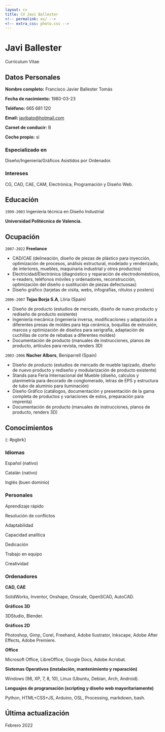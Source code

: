 ```yaml
---
layout: cv
title: CV Javi Ballester
<!-- permalink: es/ -->
<!-- extra_css: photo.css -->
---
```


<!-- {% include /photo.html %} -->

Javi Ballester
==============

Curriculum Vitae

<!-- {% include /nav-es.html %} -->

## Datos Personales

**Nombre completo:** Francisco Javier Ballester Tomás

**Fecha de nacimiento:** 1980-03-23

**Teléfono:** 665 681 120

**Email:** javibato@hotmail.com

**Carnet de conducir:** B

**Coche propio:** sí
 

### Especializado en

Diseño/Ingeniería/Gráficos Asistidos por Ordenador.


### Intereses

CG, CAD, CAE, CAM, Electrónica, Programación y Diseño Web.


## Educación

<!-- `2005-2011` -->
<!-- Terapia Gestalt -->

<!-- **Instituto de Terapia Gestalt de Valencia. Valencia (Spain)** -->

`1999-2003`
Ingeniería técnica en Diseño Industrial

**Universidad Politécnica de Valencia.**

<!-- `1991-2004`
Trumpet Player
**Private lessons with trumpet players Rafael Carreño, Salvador Verdú and David Pastor** -->

## Ocupación

`2007-2022`
**Freelance**

- CAD/CAE (delineación, diseño de piezas de plástico para inyección, optimización de procesos, análisis estructural, modelado y renderizado, de interiores, muebles, maquinaria industrial y otros productos)
- Electricidad/Electrónica (diagnóstico y reparación de electrodomésticos, e-readers, teléfonos móviles y ordenadores, reconstrucción, optimización del diseño o sustitución de piezas defectuosas)
- Diseño gráfico (tarjetas de visita, webs, infografías, rótulos y posters)
<!-- - Terapia Gestalt -->
<!-- - Street bands and amateur funk-jazz bands trumpet player -->

`2006-2007`
**Tejas Borja S.A**, Lliria (Spain)

- Diseño de producto (estudios de mercado, diseño de nuevo producto y rediseño de producto existente)
- Ingeniería mecánica (ingeniería inversa, modificaciones y adaptación a diferentes presas de moldes para teja cerámica, boquillas de extrusión, marcos y optimización de diseños para serigrafía, adaptación de cuchillas de corte de rebabas a diferentes moldes)
- Documentación de producto (manuales de instrucciones, planos de producto, artículos para revista, renders 3D)

`2003-2006`
**Nacher Albors**, Beniparrell (Spain)

- Diseño de producto (estudios de mercado de mueble tapizado, diseño de nuevo producto y rediseño y modularización de producto existente)
- Stands para Feria Internacional del Mueble (diseño, calculos y planimetria para decorado de conglomerado, letras de EPS y estructura de tubo de aluminio para iluminación)
- Diseño Gráfico (catálogos, documentación y presentación de la gama completa de productos y variaciones de estos, preparación para imprenta)
- Documentación de producto (manuales de instrucciones, planos de producto, renders 3D)

<!-- `1999-2004`
**Different Companies**, Pedreguer, Calpe, Ondara, Denia (Spain)

- Summer months mason's peon and farm worker

`1998-1999`
**Vall de Laguar town hall**, Vall de Laguar (Spain)

- Waiter and manager of small swimming pool bar in summer months  -->


## Conocimientos
{: #pgbrk}

### Idiomas

Español (nativo)

Catalán (nativo)

Inglés (buen dominio)

### Personales

Aprendizaje rápido

Resolución de conflictos

Adaptabilidad

Capacidad analítica

Dedicación

Trabajo en equipo

Creatividad


### Ordenadores

**CAD, CAE**

SolidWorks, Inventor, Onshape, Onscale, OpenSCAD, AutoCAD.

**Gráficos 3D**

3DStudio, Blender.

**Gráficos 2D**
 
Photoshop, Gimp, Corel, Freehand, Adobe Ilustrator, Inkscape, Adobe After Effects, Adobe Premiere.

**Office**
 
Microsoft Office, LibreOffice, Google Docs, Adobe Acrobat.

**Sistemas Operativos (instalacíón, mantenimiento y reparación)**
 
Windows (98, XP, 7, 8, 10), Linux (Ubuntu, Debian, Arch, Android).

**Lenguajes de programación (scripting y diseño web mayoritariamente)**
 
Python, HTML+CSS+JS, Arduino, OSL, Processing, markdown, bash.

<!-- **Sheet music**

Sibelius, Finale, Musescore, Lilypond. -->


## Última actualización

Febrero 2022
